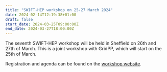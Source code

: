 ```yaml
---
title: "SWIFT-HEP workshop on 25-27 March 2024"
date: 2024-02-14T12:19:38+01:00
draft: false
start_date: 2024-03-25T09:00:00Z
end_date: 2024-03-27T18:00:00Z
---
```


The seventh SWIFT-HEP workshop will be held in Sheffield on 26th and 27th of March. 
This is a joint workshop with GridPP, which will start on the 25th of March.

Registration and agenda can be found on the [workshop website](https://indico.cern.ch/event/1366954/).

